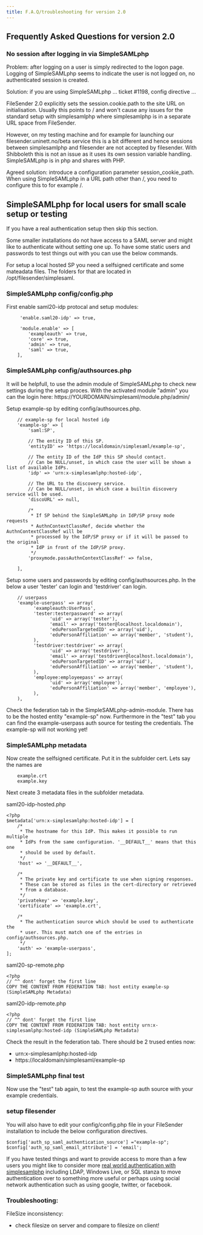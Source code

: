 ```yaml
---
title: F.A.Q/troubleshooting for version 2.0
---
```


## Frequently Asked Questions for version 2.0


### No session after logging in via SimpleSAMLphp


Problem: after logging on a user is simply redirected to the logon page. Logging of SimpleSAMLphp seems to indicate the user is not logged on, no authenticated session is created.

Solution: if you are using SimpleSAMLphp ... ticket #1198, config directive ...

FileSender 2.0 explicitly sets the session.cookie.path to the site URL on initialisation. Usually this points to / and won't cause any
issues for the standard setup with simplesamlphp where simplesamlphp is in a separate URL space from
FileSender.

However, on my testing machine and for example for launching our filesender.uninett.no/beta service this
is a bit different and hence sessions between simplesamlphp and filesender are not accepted by filesender.
With Shibboleth this is not an issue as it uses its own session variable handling. SimpleSAMLphp is in php and shares with PHP.

Agreed solution: introduce a configuration parameter session_cookie_path. When using SimpleSAMLphp in a URL path other than /, you need to configure this to for example /.

## SimpleSAMLphp for local users for small scale setup or testing

If you have a real authentication setup then skip this section.

Some smaller installations do not have access to a SAML server and
might like to authenticate without setting one up. To have some static
users and passwords to test things out with you can use the below commands.

For setup a local hosted SP you need a selfsigned certificate and
some mateadata files. The folders for that are located in /opt/filesender/simplesaml.

### SimpleSAMLphp config/config.php

First enable saml20-idp protocal and setup modules:
```
	 'enable.saml20-idp' => true,

	 'module.enable' => [
        'exampleauth' => true,
        'core' => true,
        'admin' => true,
        'saml' => true,
    ],
```

### SimpleSAMLphp config/authsources.php

It will be helpfull, to use the admin module of SimpleSAMLphp to check
new settings during the setup proces. With the activated module "admin"
you can the login here: https://YOURDOMAIN/simplesaml/module.php/admin/

Setup example-sp by editing
config/authsources.php. 
```
	// example-sp for local hosted idp
	'example-sp' => [
        'saml:SP',

        // The entity ID of this SP.
        'entityID' => 'https://localdomain/simplesaml/example-sp',

        // The entity ID of the IdP this SP should contact.
        // Can be NULL/unset, in which case the user will be shown a list of available IdPs.
        'idp' => 'urn:x-simplesamlphp:hosted-idp',

        // The URL to the discovery service.
        // Can be NULL/unset, in which case a builtin discovery service will be used.
        'discoURL' => null,

        /*
         * If SP behind the SimpleSAMLphp in IdP/SP proxy mode requests
         * AuthnContextClassRef, decide whether the AuthnContextClassRef will be
         * processed by the IdP/SP proxy or if it will be passed to the original
         * IdP in front of the IdP/SP proxy.
         */
        'proxymode.passAuthnContextClassRef' => false,

    ],
```
Setup some users and passwords by editing
config/authsources.php. In the below a user 'tester' can login and
'testdriver' can login.
```
	// userpass	
	'example-userpass' => array(
	      'exampleauth:UserPass',
	      'tester:testerpassword' => array(
	            'uid' => array('tester'),
	            'email' => array('tester@localhost.localdomain'),
	            'eduPersonTargetedID' => array('uid'),
	            'eduPersonAffiliation' => array('member', 'student'),
	      ),
	      'testdriver:testdriver' => array(
	            'uid' => array('testdriver'),
	            'email' => array('testdriver@localhost.localdomain'),
	            'eduPersonTargetedID' => array('uid'),
	            'eduPersonAffiliation' => array('member', 'student'),
	      ),
	      'employee:employeepass' => array(
	            'uid' => array('employee'),
	            'eduPersonAffiliation' => array('member', 'employee'),
	      ),
	),
```
Check the federation tab in the SimpleSAMLphp-admin-module.
There has to be the hosted entity "example-sp" now. Furthermore in
the "test" tab you can find the example-userpass auth source for
testing the credentials. The example-sp will not working yet!

### SimpleSAMLphp metadata

Now create the selfsigned certificate. Put it in the subfolder cert.
Lets say the names are
```
	example.crt
	example.key
```
Next create 3 metadata files in the subfolder metadata.

saml20-idp-hosted.php
```
<?php
$metadata['urn:x-simplesamlphp:hosted-idp'] = [
    /*
     * The hostname for this IdP. This makes it possible to run multiple
     * IdPs from the same configuration. '__DEFAULT__' means that this one
     * should be used by default.
     */
    'host' => '__DEFAULT__',

    /*
     * The private key and certificate to use when signing responses.
     * These can be stored as files in the cert-directory or retrieved
     * from a database.
     */
    'privatekey' => 'example.key',
    'certificate' => 'example.crt',

    /*
     * The authentication source which should be used to authenticate the
     * user. This must match one of the entries in config/authsources.php.
     */
    'auth' => 'example-userpass',
];
```
saml20-sp-remote.php
```
<?php
// ^^ dont' forget the first line
COPY THE CONTENT FROM FEDERATION TAB: host entity example-sp (SimpleSAMLphp Metadata)
```
saml20-idp-remote.php
```
<?php
// ^^ dont' forget the first line
COPY THE CONTENT FROM FEDERATION TAB: host entity urn:x-simplesamlphp:hosted-idp (SimpleSAMLphp Metadata)
```
Check the result in the federation tab. There should be 2 trused enties now:
- urn:x-simplesamlphp:hosted-idp
- https://localdomain/simplesaml/example-sp

### SimpleSAMLphp final test
Now use the "test" tab again, to test the example-sp auth source with your example credentials.

### setup filesender
You will also have to edit your config/config.php file in your FileSender installation
to include the below configuration directives.

```
$config['auth_sp_saml_authentication_source'] ="example-sp";
$config['auth_sp_saml_email_attribute'] = 'email';
```


If you have tested things and want to provide access to more than a
few users you might like to consider more [real world authentication with simplesamlphp](https://simplesamlphp.org/samlidp)
including LDAP, Windows Live, or SQL
stanza to move authentication over to something more useful or perhaps
using social network authentication such as using google, twitter, or
facebook.



### Troubleshooting:

FileSize inconsistency:
- check filesize on server and compare to filesize on client!
